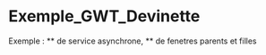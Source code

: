Exemple_GWT_Devinette
=====================
Exemple :
** de service asynchrone, 
** de fenetres parents et filles
